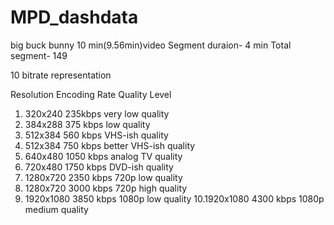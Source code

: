 # MPD_dashdata
big buck bunny  10 min(9.56min)video
Segment duraion- 4 min 
Total segment- 149

10 bitrate representation

   Resolution    Encoding    Rate Quality Level
1. 320x240       235kbps     very low quality
2. 384x288       375 kbps    low quality
3. 512x384       560 kbps    VHS-ish quality
4. 512x384       750 kbps    better VHS-ish quality
5. 640x480       1050 kbps   analog TV quality
6. 720x480       1750 kbps   DVD-ish quality
7. 1280x720      2350 kbps   720p low quality
8. 1280x720      3000 kbps   720p high quality
9. 1920x1080     3850 kbps   1080p low quality
10.1920x1080     4300 kbps   1080p medium quality

 
